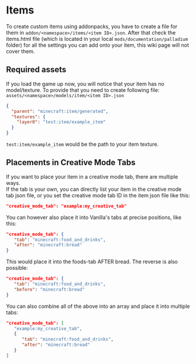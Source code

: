 # Items

To create custom items using addonpacks, you have to create a file for them in `addon/<namespace>/items/<item ID>.json`.
After that check the items.html file (which is located in your local `mods/documentation/palladium` folder) for all the settings you can add onto your item, this wiki page will not cover them.


## Required assets
If you load the game up now, you will notice that your item has no model/texture. To provide that you need to create following file:  
`assets/<namespace>/models/item/<item ID>.json`
```json
{
  "parent": "minecraft:item/generated",
  "textures": {
    "layer0": "test:item/example_item"
  }
}
```
`test:item/example_item` would be the path to your item texture.


## Placements in Creative Mode Tabs
If you want to place your item in a creative mode tab, there are multiple ways.  
If the tab is your own, you can directly list your item in the creative mode tab json file, or you set the creative mode tab ID in the item json file like this:
```json
"creative_mode_tab": "example:my_creative_tab"
```

You can however also place it into Vanilla's tabs at precise positions, like this:

```json
"creative_mode_tab": {
   "tab": "minecraft:food_and_drinks",
   "after": "minecraft:bread"
}
```
This would place it into the foods-tab AFTER bread. The reverse is also possible:
```json
"creative_mode_tab": {
   "tab": "minecraft:food_and_drinks",
   "before": "minecraft:bread"
}
```


You can also combine all of the above into an array and place it into multiple tabs:
```json
"creative_mode_tab": [
   "example:my_creative_tab",
   {
      "tab": "minecraft:food_and_drinks",
      "after": "minecraft:bread"
   }
]
```
